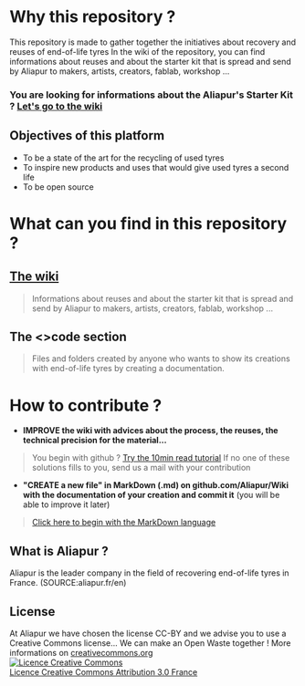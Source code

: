 # Why this repository ?
This repository is made to gather together the initiatives about recovery and reuses of end-of-life tyres 
In the wiki of the repository, you can find informations about reuses and about the starter kit that is spread and send by Aliapur to makers, artists, creators, fablab, workshop ...
### You are looking for informations about the Aliapur's Starter Kit ? [Let's go to the wiki](https://github.com/Aliapur/Wiki/wiki)

## Objectives of this platform
* To be a state of the art for the recycling of used tyres
* To inspire new products and uses that would give used tyres a second life
* To be open source

# What can you find in this repository ?
## [The wiki](https://github.com/Aliapur/Wiki/wiki)
> Informations about reuses and about the starter kit that is spread and send by Aliapur to makers, artists, creators, fablab, workshop ...
## The <>code section 
>  Files and folders created by anyone who wants to show its creations with end-of-life tyres by creating a documentation.

# How to contribute ? 
* **IMPROVE the wiki with advices about the process, the reuses, the technical precision for the material...**
> You begin with github ? [Try the 10min read tutorial](https://guides.github.com/activities/hello-world/)
> If no one of these solutions fills to you, send us a mail with your contribution
* **"CREATE a new file" in MarkDown (.md) on github.com/Aliapur/Wiki with the documentation of your creation and commit it** (you will be able to improve it later) 
> [Click here to begin with the MarkDown language](https://guides.github.com/features/mastering-markdown/)


## What is Aliapur ?
Aliapur is the leader company in the field of recovering end-of-life tyres in France. (SOURCE:aliapur.fr/en)

## License
At Aliapur we have chosen the license CC-BY and we advise you to use a Creative Commons license... We can make an Open Waste together ! More informations on <a href="http://creativecommons.org/" target="_blank">creativecommons.org</a><br>
<a href="http://creativecommons.org/licenses/by/3.0/fr/" target="_blank"><img alt="Licence Creative Commons" style="border-width:0" src="https://i.creativecommons.org/l/by/3.0/fr/88x31.png"></a><br><a href="http://creativecommons.org/licenses/by/3.0/fr/" target="_blank">Licence Creative Commons Attribution 3.0 France</a>

